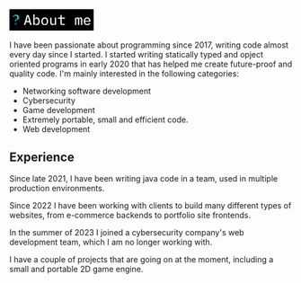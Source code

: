 <img src="https://github.com/matthewraaff/matthewraaff/blob/main/about_me.png?raw=true" alt="About me" width="150"/>

I have been passionate about programming since 2017, writing code almost every day since I started. I started writing statically typed and opject oriented programs in early 2020 that has helped me create future-proof and quality code. I'm mainly interested in the following categories:
 - Networking software development
 - Cybersecurity
 - Game development
 - Extremely portable, small and efficient code. 
 - Web development

## Experience
Since late 2021, I have been writing java code in a team, used in multiple production environments.

Since 2022 I have been working with clients to build many different types of websites, from e-commerce backends to portfolio site frontends.

In the summer of 2023 I joined a cybersecurity company's web development team, which I am no longer working with.

I have a couple of projects that are going on at the moment, including a small and portable 2D game engine.
